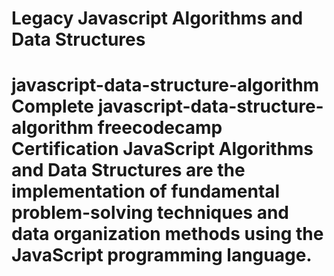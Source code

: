 # Legacy Javascript Algorithms and Data Structures
 # javascript-data-structure-algorithm Complete javascript-data-structure-algorithm freecodecamp Certification JavaScript Algorithms and Data Structures are the implementation of fundamental problem-solving techniques and data organization methods using the JavaScript programming language.
